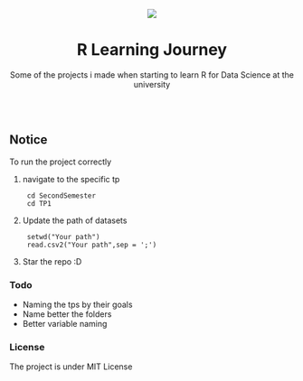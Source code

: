 <p align="center">
<img src="https://user-images.githubusercontent.com/24621701/60459343-ccd31d00-9c38-11e9-81d6-9fd7930f3de1.gif" />
</p>
<h1 align="center">R Learning Journey</h1>
<p align="center">Some of the projects i made when starting to learn R for Data Science at the university</p>

<br><br>
## Notice
To run the project correctly 
1) navigate to the specific tp

        cd SecondSemester
        cd TP1

2) Update the path of datasets 

        setwd("Your path")
        read.csv2("Your path",sep = ';')
3) Star the repo :D

### Todo
* Naming the tps by their goals
* Name better the folders
* Better variable naming

### License
The project is under MIT License
